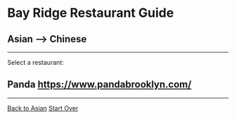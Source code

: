 # Bay Ridge Restaurant Guide
## Asian --> Chinese
---
Select a restaurant:
## Panda https://www.pandabrooklyn.com/
---
[Back to Asian](..)
[Start Over](../home.md)